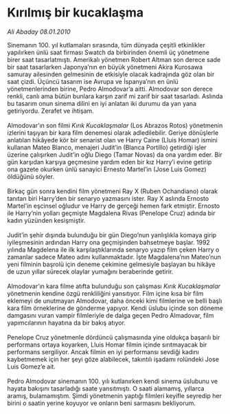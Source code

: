 # Kırılmış bir kucaklaşma

*Ali Abaday 08.01.2010*

<div class="taraf_structure_2col_1zq">
<div class="margen_n">



 <p>Sinemanın 100. yıl kutlamaları sırasında, tüm dünyada çeşitli etkinlikler yapılırken ünlü saat firması Swatch da birbirinden önemli üç yönetmene birer saat tasarlatmıştı. Amerikalı yönetmen Robert Altman son derece sade bir saat tasarlarken Japonya’nın en büyük yönetmeni Akira Kurosawa samuray ailesinden gelmesinin de etkisiyle olacak kadrajında göz olan bir saat çizdi. Üçüncü tasarım ise Avrupa ve İspanya’nın en ünlü yönetmenlerinden birine, Pedro Almodovar’a aitti. Almodovar son derece renkli, canlı ama bütün bunlara karşın zarif mi zarif bir saat tasarladı. Aslında bu tasarım onun sinema dilini en iyi anlatan iki durumu da yan yana getiriyordu. Zerafet ve ihtişam. <br/><br/>Almodovar’ın son filmi <i>Kırık Kucaklaşmalar</i> (Los Abrazos Rotos) yönetmenin izlerini taşıyan bir kara film denemesi olarak adledilebilir. Geriye dönüşlerle anlatılan hikâyede kör bir senarist olan ve Harry Caine (Lluis Homar) ismini kullanan Mateo Blanco, menajeri Judit’in (Blanca Portillo) getirdiği işler üzerine çalışırken Judit’in oğlu Diego (Tamar Novas) da ona yardım eder. Bir gün karşıdan karşıya geçmesine yardım eden bir kız Harry’i evine getirip ona gazete okurken ünlü sanayici Ernesto Martel’in (Jose Luis Gomez) öldüğünü söyler. <br/><br/>Birkaç gün sonra kendini film yönetmeni Ray X (Ruben Ochandiano) olarak tanıtan biri Harry’den bir senaryo yazmasını ister. Ray X aslında Ernosto Martel’in eşcinsel oğludur ve Harry de gerçeği hemen fark etmiştir. Ernosto ile Harry’nin yolları geçmişte Magdalena Rivas (Penelope Cruz) adında bir kadın yüzünden kesişmiştir. <br/><br/>Judit’in şehir dışında bulunduğu bir gün Diego’nun yanlışlıkla komaya girip iyileşmesinin ardından Harry ona geçmişinden bahsetmeye başlar. 1992 yılında Magdelena ile ilk karşılaştıklarında senaryo yazıp film çeken Harry o zamanlar sadece Mateo adını kullanmaktadır. İşte Magdalena’nın Mateo’nun yeni filminin başrolü için deneme çekimine gelmesiyle başlayan bu hikâye de uzun yıllar sürecek olaylar yumağını beraberinde getirir. <br/><br/>Almodovar’ın kara filme atıfta bulunduğu son çalışması <i>Kırık Kucaklaşmalar</i> yönetmenin kendine özgü renkliliğini yansıtıyor. Film içine kısa bir film eklemeyi de unutmayan Almodovar, daha önceki kimi filmlerine ve belli başlı kara film örneklerine de gönderme yapıyor. Kendi üslubu içinde son döneme damgasını vuran vampir filmleriyle de dalga geçen Pedro Almadovar, film yapımcılarının hayatına da bir bakış atıyor. <br/><br/>Penelope Cruz yönetmenle dördüncü çalışmasında yine oldukça başarılı bir performans ortaya koyarken, Lluis Homar filmin içinde sırıtmayacak bir performans sergiliyor. Ancak filmin en iyi performansı sevdiği kadını kaybetmemek için her şeyi göze alabilecek, takıntılı işadamı rolündeki Jose Luis Gomez’e ait. <br/><br/>Pedro Almodovar sinemanın 100. yılı kutlanırken kendi sinema üslubunu ve hayata bakışını tasarladığı saate yansıtmıştı. O saati alamamış, yıllarca aramış, bulamamıştım. Şimdi yönetmenin yaptığı filmleri keyifle seyredip her birini o saatin yerine koyuyor ve onların beni sarmasını bekliyorum.</p>
<br/>
<br/>
<br/>



<br/>


<div id="taraf_not">
</div>

</div>


</div>
